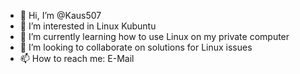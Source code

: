 - 👋 Hi, I’m @Kaus507
- 👀 I’m interested in Linux Kubuntu
- 🌱 I’m currently learning how to use Linux on my private computer
- 💞️ I’m looking to collaborate on solutions for Linux issues
- 📫 How to reach me: E-Mail

<!---
Kaus507/Kaus507 is a ✨ special ✨ repository because its `README.md` (this file) appears on your GitHub profile.
You can click the Preview link to take a look at your changes.
--->
